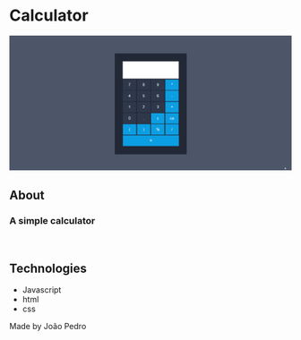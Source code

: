 <h1>Calculator</h1>

<img src='img/gif-project.gif'>

## About

### A simple calculator

<br>

## Technologies

<ul>
    <li>Javascript</li>
    <li>html</li>
    <li>css</li>
</ul>

Made by João Pedro
